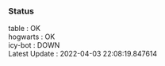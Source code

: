 ### Status


table : OK  
hogwarts : OK  
icy-bot : DOWN  
Latest Update : 2022-04-03 22:08:19.847614
